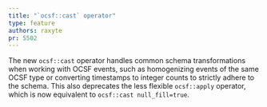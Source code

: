 ```yaml
---
title: "`ocsf::cast` operator"
type: feature
authors: raxyte
pr: 5502
---
```


The new `ocsf::cast` operator handles common schema transformations when working
with OCSF events, such as homogenizing events of the same OCSF type or
converting timestamps to integer counts to strictly adhere to the schema.
This also deprecates the less flexible `ocsf::apply` operator, which is now
equivalent to `ocsf::cast null_fill=true`.

